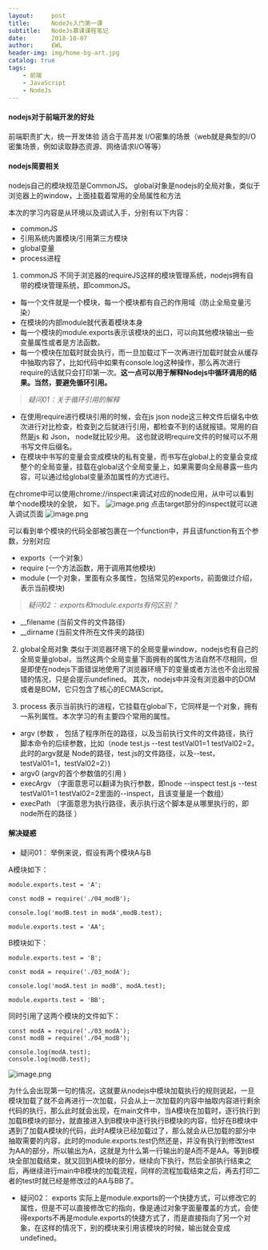 ```yaml
---
layout:     post
title:      NodeJs入门第一课
subtitle:   NodeJs慕课课程笔记
date:       2018-10-07
author:     EWL
header-img: img/home-bg-art.jpg
catalog: true
tags:
    - 前端    
    - JavaScript 
    - NodeJs
---
```




#### nodejs对于前端开发的好处
前端职责扩大，统一开发体验
适合于高并发 I/O密集的场景（web就是典型的I/O密集场景，例如读取静态资源、网络请求I/O等等）

#### nodejs简要相关
nodejs自己的模块规范是CommonJS。 global对象是nodejs的全局对象，类似于浏览器上的window，上面挂载着常用的全局属性和方法

本次的学习内容是从环境以及调试入手，分别有以下内容：

- commonJS
- 引用系统内置模块/引用第三方模块
- global变量
- process进程


1. commonJS
不同于浏览器的requireJS这样的模块管理系统，nodejs拥有自带的模块管理系统，即commonJS。

- 每一个文件就是一个模块，每一个模块都有自己的作用域（防止全局变量污染）
- 在模块的内部module就代表着模块本身
- 每一个模块的module.exports表示该模块的出口，可以向其他模块输出一些变量属性或者是方法函数。
- 每一个模块在加载时就会执行，而一旦加载过下一次再进行加载时就会从缓存中抽取内容了，比如代码中如果有console.log这种操作，那么再次进行require的话就只会打印第一次。**这一点可以用于解释Nodejs中循环调用的结果。当然，要避免循环引用。**
>*疑问01：关于循环引用的解释*

- 在使用require进行模块引用的时候，会在js json node这三种文件后缀名中依次进行对比检查，检查到之后就进行引用，都检查不到的话就报错。常用的自然是js 和 Json， node就比较少用。 这也就说明require文件的时候可以不用书写文件后缀名。
- 在模块中书写的变量会变成模块的私有变量，而书写在global上的变量会变成整个的全局变量，挂载在global这个全局变量上，如果需要向全局暴露一些内容，可以通过给global变量添加属性的方式进行。

在chrome中可以使用chrome://inspect来调试对应的node应用，从中可以看到单个node模块的全貌， 如下。
![image.png](https://upload-images.jianshu.io/upload_images/7930564-e384b32c8bd6e3c0.png?imageMogr2/auto-orient/strip%7CimageView2/2/w/1240)
点击target部分的inspect就可以进入调试页面
![image.png](https://upload-images.jianshu.io/upload_images/7930564-faa06403137626bc.png?imageMogr2/auto-orient/strip%7CimageView2/2/w/1240)

可以看到单个模块的代码全部被包裹在一个function中，并且该function有五个参数，分别对应
- exports（一个对象）
- require (一个方法函数，用于调用其他模块)
- module (一个对象，里面有众多属性，包括常见的exports，前面做过介绍，表示当前模块)

>*疑问02： exports和module.exports有何区别？*

- __filename (当前文件的文件路径)
- __dirname (当前文件所在文件夹的路径)


2. global全局对象
类似于浏览器环境下的全局变量window，nodejs也有自己的全局变量global，当然这两个全局变量下面拥有的属性方法自然不尽相同，但是即使在nodejs下面错误地使用了浏览器环境下的变量或者方法也不会出现报错的情况，只是会提示undefined。
其次，nodejs中并没有浏览器中的DOM或者是BOM，它只包含了核心的ECMAScript。

3. process
表示当前执行的进程，它挂载在global下，它同样是一个对象，拥有一系列属性。本次学习的有主要四个常用的属性。
- argv (参数 ， 包括了程序所在的路径，以及当前执行文件的文件路径，执行脚本命令的后续参数，比如（node test.js --test testVal01=1 testVal02=2，此时的argv就是 Node的路径，test.js的文件路径，以及--test，testVal01=1，testVal02=2）)
- argv0 (argv的首个参数值的引用 )
- execArgv （字面意思可以翻译为执行参数，即node --inspect test.js --test testVal01=1 testVal02=2里面的--inspect，且该变量是一个数组）
- execPath （字面意思为执行路径，表示执行这个脚本是从哪里执行的，即node所在的路径
）

#### 解决疑惑
- 疑问01：
举例来说，假设有两个模块A与B

A模块如下：

```
module.exports.test = 'A';

const modB = require('./04_modB');

console.log('modB.test in modA',modB.test);

module.exports.test = 'AA';

```

B模块如下：

```
module.exports.test = 'B';

const modA = require('./03_modA');

console.log('modA.test in modB', modA.test);

module.exports.test = 'BB';

```

同时引用了这两个模块的文件如下：

```
const modA = require('./03_modA');
const modB = require('./04_modB');

console.log(modA.test);
console.log(modB.test);
```

![image.png](https://upload-images.jianshu.io/upload_images/7930564-3bc0bdf7f9453eb6.png?imageMogr2/auto-orient/strip%7CimageView2/2/w/1240)

为什么会出现第一句的情况，这就要从nodejs中模块加载执行的规则说起，一旦模块加载了就不会再进行一次加载，只会从上一次加载的内容中抽取内容进行剩余代码的执行，那么此时就会出现，在main文件中，当A模块在加载时，逐行执行到加载B模块的部分，就直接进入到B模块中逐行执行B模块的内容，恰好在B模块中遇到了加载A模块的代码，此时A模块已经加载过了，那么就会从已加载的部分中抽取需要的内容，此时的module.exports.test仍然还是，并没有执行到修改test为AA的部分，所以输出为A，这就是为什么第一行输出的是A而不是AA。等到B模块全部加载结束，就又回到A模块的部分，继续向下执行，然后全部执行结束之后，再继续进行main中B模块的加载流程，同样的流程加载结束之后，再去打印二者的test时就已经是修改过的AA与BB了。

- 疑问02：
exports 实际上是module.exports的一个快捷方式，可以修改它的属性，但是不可以直接修改它的指向，像是通过对象字面量覆盖的方式，会使得exports不再是module.exports的快捷方式了，而是直接指向了另一个对象，在这样的情况下，别的模块来引用该模块的时候，输出就会变成undefined。


